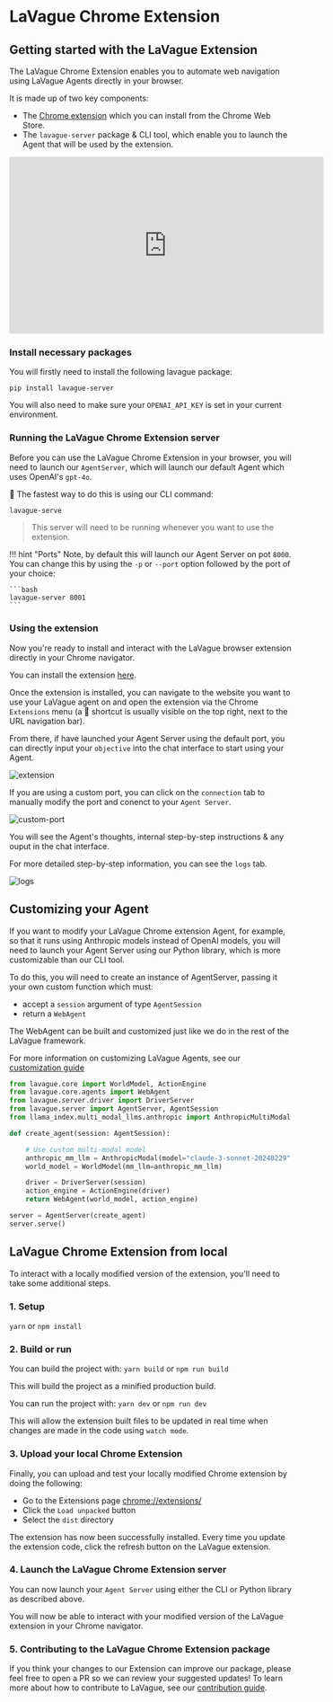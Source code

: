# LaVague Chrome Extension

## Getting started with the LaVague Extension

The LaVague Chrome Extension enables you to automate web navigation using LaVague Agents directly in your browser.

It is made up of two key components:

- The [Chrome extension](https://chromewebstore.google.com/detail/lavague/johbmggagpndaefakonkdfjpcfdmbfbm) which you can install from the Chrome Web Store.
- The `lavague-server` package & CLI tool, which enable you to launch the Agent that will be used by the extension.

<iframe width="560" height="315" src="https://www.youtube.com/embed/O8CMSdj1a28
" frameborder="0" allow="accelerometer; autoplay; clipboard-write; encrypted-media; gyroscope; picture-in-picture" allowfullscreen></iframe>

### Install necessary packages

You will firstly need to install the following lavague package:

```shell
pip install lavague-server
```

You will also need to make sure your `OPENAI_API_KEY` is set in your current environment.

### Running the LaVague Chrome Extension server

Before you can use the LaVague Chrome Extension in your browser, you will need to launch our `AgentServer`, which will launch our default Agent which uses OpenAI's `gpt-4o`.

🚀 The fastest way to do this is using our CLI command:

```bash
lavague-serve
```

> This server will need to be running whenever you want to use the extension.

!!! hint "Ports"
    Note, by default this will launch our Agent Server on pot `8000`. You can change this by using the `-p` or `--port` option followed by the port of your choice:
    
    ```bash
    lavague-server 8001
    ```

### Using the extension

Now you're ready to install and interact with the LaVague browser extension directly in your Chrome navigator.

You can install the extension [here](https://chromewebstore.google.com/detail/lavague/johbmggagpndaefakonkdfjpcfdmbfbm).

Once the extension is installed, you can navigate to the website you want to use your LaVague agent on and open the extension via the Chrome `Extensions` menu (a 🧩 shortcut is usually visible on the top right, next to the URL navigation bar).

From there, if have launched your Agent Server using the default port, you can directly input your `objective` into the chat interface to start using your Agent.

![extension](../../assets/lavague-extension.png)

If you are using a custom port, you can click on the `connection` tab to manually modify the port and conenct to your `Agent Server`.

![custom-port](../../assets/custom-port.png)

You will see the Agent's thoughts, internal step-by-step instructions & any ouput in the chat interface.

For more detailed step-by-step information, you can see the `logs` tab.

![logs](../../assets/logs.png)

## Customizing your Agent

If you want to modify your LaVague Chrome extension Agent, for example, so that it runs using Anthropic models instead of OpenAI models, you will need to launch your Agent Server using our Python library, which is more customizable than our CLI tool.

To do this, you will need to create an instance of AgentServer, passing it your own custom function which must:

- accept a `session` argument of type `AgentSession`
- return a `WebAgent`

The WebAgent can be built and customized just like we do in the rest of the LaVague framework.

For more information on customizing LaVague Agents, see our [customization guide](./customization.md)

```py
from lavague.core import WorldModel, ActionEngine
from lavague.core.agents import WebAgent
from lavague.server.driver import DriverServer
from lavague.server import AgentServer, AgentSession
from llama_index.multi_modal_llms.anthropic import AnthropicMultiModal

def create_agent(session: AgentSession):

    # Use custom multi-modal model
    anthropic_mm_llm = AnthropicModal(model="claude-3-sonnet-20240229", max_tokens=3000) 
    world_model = WorldModel(mm_llm=anthropic_mm_llm)

    driver = DriverServer(session)
    action_engine = ActionEngine(driver)
    return WebAgent(world_model, action_engine)

server = AgentServer(create_agent)
server.serve()
```

## LaVague Chrome Extension from local

To interact with a locally modified version of the extension, you'll need to take some additional steps.

### 1. Setup

`yarn` or `npm install`

### 2. Build or run

You can build the project with:
`yarn build` or `npm run build`

This will build the project as a minified production build.

You can run the project with:
`yarn dev` or `npm run dev`

This will allow the extension built files to be updated in real time when changes are made in the code using `watch mode`.

### 3. Upload your local Chrome Extension

Finally, you can upload and test your locally modified Chrome extension by doing the following:

-   Go to the Extensions page [chrome://extensions/](chrome://extensions/)
-   Click the `Load unpacked` button
-   Select the `dist` directory

The extension has now been successfully installed. Every time you update the extension code, click the refresh button on the LaVague extension.

### 4. Launch the LaVague Chrome Extension server

You can now launch your `Agent Server` using either the CLI or Python library as described above.

You will now be able to interact with your modified version of the LaVague extension in your Chrome navigator.

### 5. Contributing to the LaVague Chrome Extension package

If you think your changes to our Extension can improve our package, please feel free to open a PR so we can review your suggested updates! To learn more about how to contribute to LaVague, see our [contribution guide](../contributing/general.md).